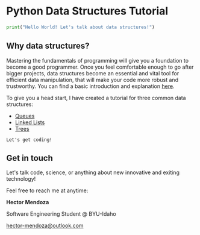 # Python Data Structures Tutorial
```python
print("Hello World! Let's talk about data structures!")
```

## Why data structures?

Mastering the fundamentals of programming will give you a foundation to become a good programmer. Once you feel comfortable enough to go after bigger projects, data structures become an essential and vital tool for efficient data manipulation, that will make your code more robust and trustworthy. You can find a basic introduction and explanation [here](https://www.youtube.com/watch?v=bum_19loj9A).

To give you a head start, I have created a tutorial for three common data structures:

- [Queues](1-queues.md)
- [Linked Lists](2-linked-lists.md)
- [Trees](3-trees.md)

`Let's get coding!`

## Get in touch

Let's talk code, science, or anything about new innovative and exiting technology! 

Feel free to reach me at anytime:

**Hector Mendoza**

Software Engineering Student @ BYU-Idaho

hector-mendoza@outlook.com